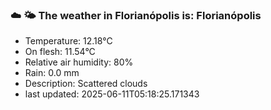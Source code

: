 ### ☁️ 🌤️  The weather in Florianópolis is: Florianópolis

- Temperature: 12.18°C
- On flesh: 11.54°C
- Relative air humidity: 80%
- Rain: 0.0 mm
- Description: Scattered clouds
- last updated: 2025-06-11T05:18:25.171343

